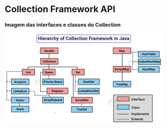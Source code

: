 # Collection Framework API

### Imagem das interfaces e classes do Collection

![Collections Framework Api](./assets/collection-framework.png)

